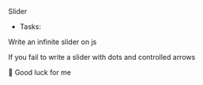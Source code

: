 Slider

- Tasks:

Write an infinite slider on js

If you fail to write a slider with dots and controlled arrows 

:grimacing: Good luck for me
